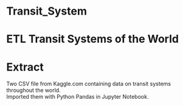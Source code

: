 # Transit_System

# ETL Transit Systems of the World

# Extract

Two CSV file from Kaggle.com containing data on transit systems throughout the world.<br>
Imported them with Python Pandas in Jupyter Notebook.

